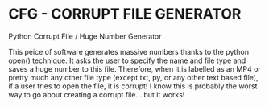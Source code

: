 # CFG - CORRUPT FILE GENERATOR
Python Corrupt File / Huge Number Generator


This peice of software generates massive numbers thanks to the python open() technique. It asks the user to specify the name and file type and saves a huge number to this file. Therefore, when it is labelled as an MP4 or pretty much any other file type (except txt, py, or any other text based file), if a user tries to open the file, it is corrupt! I know this is probably the worst way to go about creating a corrupt file... but it works!

